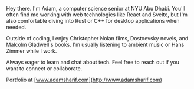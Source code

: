 Hey there. I'm Adam, a computer science senior at NYU Abu Dhabi. You'll often find me working with web technologies like React and Svelte, but I'm also comfortable diving into Rust or C++ for desktop applications when needed.  

Outside of coding, I enjoy Christopher Nolan films, Dostoevsky novels, and Malcolm Gladwell's books. I'm usually listening to ambient music or Hans Zimmer while I work.  

Always eager to learn and chat about tech. Feel free to reach out if you want to connect or collaborate. 

Portfolio at [www.adamsharif.com](http://www.adamsharif.com)



<!--
**adamsharifc/adamsharifc** is a ✨ _special_ ✨ repository because its `README.md` (this file) appears on your GitHub profile.

Here are some ideas to get you started:

- 🔭 I’m currently working on ...
- 🌱 I’m currently learning ...
- 👯 I’m looking to collaborate on ...
- 🤔 I’m looking for help with ...
- 💬 Ask me about ...
- 📫 How to reach me: ...
- 😄 Pronouns: ...
- ⚡ Fun fact: ...
-->
